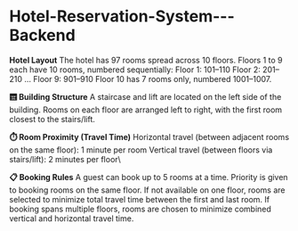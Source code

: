 # Hotel-Reservation-System---Backend
**Hotel Layout**
The hotel has 97 rooms spread across 10 floors.
Floors 1 to 9 each have 10 rooms, numbered sequentially:
Floor 1: 101–110
Floor 2: 201–210
...
Floor 9: 901–910
Floor 10 has 7 rooms only, numbered 1001–1007.

**🛗 Building Structure**
A staircase and lift are located on the left side of the building.
Rooms on each floor are arranged left to right, with the first room closest to the stairs/lift.

**⏱️ Room Proximity (Travel Time)**
Horizontal travel (between adjacent rooms on the same floor): 1 minute per room
Vertical travel (between floors via stairs/lift): 2 minutes per floor\

**📋 Booking Rules**
A guest can book up to 5 rooms at a time.
Priority is given to booking rooms on the same floor.
If not available on one floor, rooms are selected to minimize total travel time between the first and last room.
If booking spans multiple floors, rooms are chosen to minimize combined vertical and horizontal travel time.
